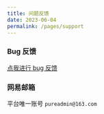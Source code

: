 ```yaml
---
title: 问题反馈
date: 2023-06-04
permalink: /pages/support
---
```


### Bug 反馈

[点我进行 bug 反馈](https://github.com/pure-admin/vue-pure-admin/issues/new/choose)

### 网易邮箱

平台唯一账号 `pureadmin@163.com`